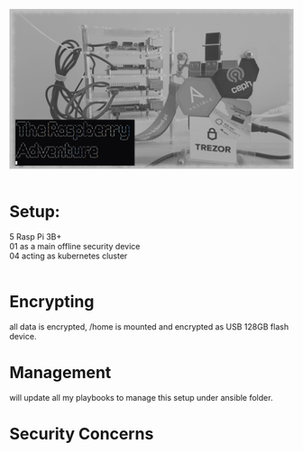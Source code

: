 ![my setup](pics/pi.jpg?raw=true "Raspberry")
<br><br>
# Setup: 
5 Rasp Pi 3B+ <br>
01 as a main offline security device <br>
04 acting as kubernetes cluster <br><br>

# Encrypting
all data is encrypted, /home is mounted and encrypted as USB 128GB flash device. <br>

# Management
will update all my playbooks to manage this setup under ansible folder. <br>

<!-- ![strip](pics/strip.jpg?raw=true "strip") -->

# Security Concerns
